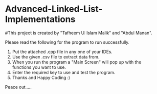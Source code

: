 # Advanced-Linked-List-Implementations
#This project is created by "Tafheem Ul Islam Malik" and "Abdul Manan".

Please read the following for the program to run successfully.
01) Put the attached .cpp file in any one of your IDEs.
02) Use the given .csv file to extract data from.
03) When you run the program a "Main Screen" will pop up with the functions you want to use.
04) Enter the required key to use and test the program.
05) Thanks and Happy Coding :)

Peace out.....
